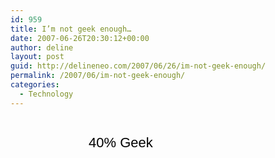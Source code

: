 ```yaml
---
id: 959
title: I’m not geek enough…
date: 2007-06-26T20:30:12+00:00
author: deline
layout: post
guid: http://delineneo.com/2007/06/26/im-not-geek-enough/
permalink: /2007/06/im-not-geek-enough/
categories:
  - Technology
---
```

<a href="http://mingle2.com/geek-quiz" style="text-decoration: none; background: url('http://mingle2.com/css/img/quiz/badge1_green.jpg') no-repeat; display: block; width: 268px; height: 82px;"><span style="display: block; padding-left: 125px; padding-top: 28px; color: #000; font-family: Arial; font-size: 22px;">40% Geek</span></a>